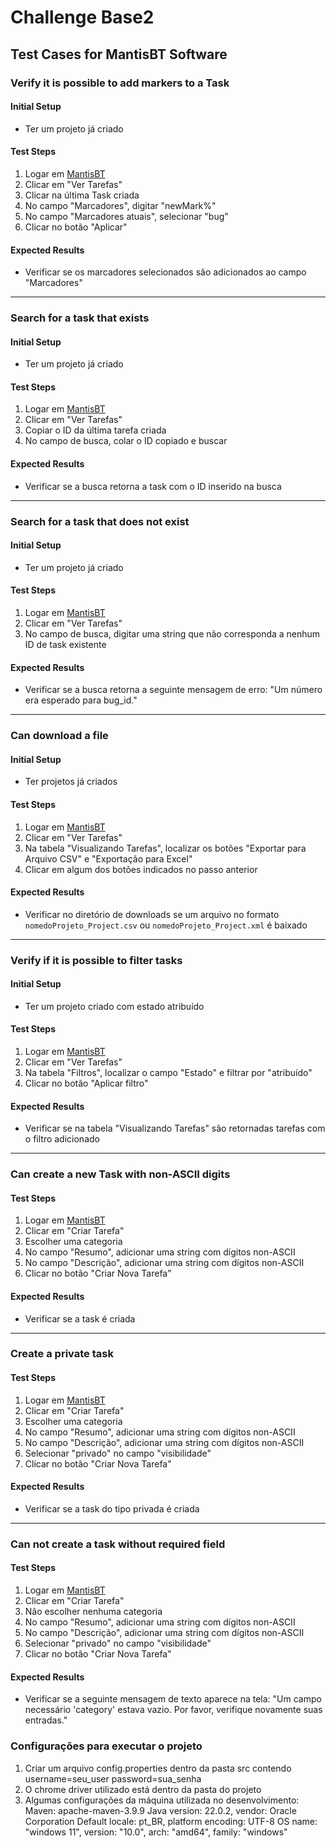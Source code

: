 # Challenge Base2

## Test Cases for MantisBT Software

### Verify it is possible to add markers to a Task

#### Initial Setup
- Ter um projeto já criado

#### Test Steps
1. Logar em [MantisBT](https://mantis-prova.base2.com.br)
2. Clicar em "Ver Tarefas"
3. Clicar na última Task criada
4. No campo "Marcadores", digitar "newMark%"
5. No campo "Marcadores atuais", selecionar "bug"
6. Clicar no botão "Aplicar"

#### Expected Results
- Verificar se os marcadores selecionados são adicionados ao campo "Marcadores"

---

### Search for a task that exists

#### Initial Setup
- Ter um projeto já criado

#### Test Steps
1. Logar em [MantisBT](https://mantis-prova.base2.com.br)
2. Clicar em "Ver Tarefas"
3. Copiar o ID da última tarefa criada
4. No campo de busca, colar o ID copiado e buscar

#### Expected Results
- Verificar se a busca retorna a task com o ID inserido na busca

---

### Search for a task that does not exist

#### Initial Setup
- Ter um projeto já criado

#### Test Steps
1. Logar em [MantisBT](https://mantis-prova.base2.com.br)
2. Clicar em "Ver Tarefas"
3. No campo de busca, digitar uma string que não corresponda a nenhum ID de task existente

#### Expected Results
- Verificar se a busca retorna a seguinte mensagem de erro: "Um número era esperado para bug_id."

---

### Can download a file

#### Initial Setup
- Ter projetos já criados

#### Test Steps
1. Logar em [MantisBT](https://mantis-prova.base2.com.br)
2. Clicar em "Ver Tarefas"
3. Na tabela "Visualizando Tarefas", localizar os botões "Exportar para Arquivo CSV" e "Exportação para Excel"
4. Clicar em algum dos botões indicados no passo anterior

#### Expected Results
- Verificar no diretório de downloads se um arquivo no formato `nomedoProjeto_Project.csv` ou `nomedoProjeto_Project.xml` é baixado

---

### Verify if it is possible to filter tasks

#### Initial Setup
- Ter um projeto criado com estado atribuído

#### Test Steps
1. Logar em [MantisBT](https://mantis-prova.base2.com.br)
2. Clicar em "Ver Tarefas"
3. Na tabela "Filtros", localizar o campo "Estado" e filtrar por "atribuído"
4. Clicar no botão "Aplicar filtro"

#### Expected Results
- Verificar se na tabela "Visualizando Tarefas" são retornadas tarefas com o filtro adicionado

---

### Can create a new Task with non-ASCII digits

#### Test Steps
1. Logar em [MantisBT](https://mantis-prova.base2.com.br)
2. Clicar em "Criar Tarefa"
3. Escolher uma categoria
4. No campo "Resumo", adicionar uma string com dígitos non-ASCII
5. No campo "Descrição", adicionar uma string com dígitos non-ASCII
6. Clicar no botão "Criar Nova Tarefa"

#### Expected Results
- Verificar se a task é criada

---

### Create a private task

#### Test Steps
1. Logar em [MantisBT](https://mantis-prova.base2.com.br)
2. Clicar em "Criar Tarefa"
3. Escolher uma categoria
4. No campo "Resumo", adicionar uma string com dígitos non-ASCII
5. No campo "Descrição", adicionar uma string com dígitos non-ASCII
6. Selecionar "privado" no campo "visibilidade"
7. Clicar no botão "Criar Nova Tarefa"

#### Expected Results
- Verificar se a task do tipo privada é criada

---

### Can not create a task without required field

#### Test Steps
1. Logar em [MantisBT](https://mantis-prova.base2.com.br)
2. Clicar em "Criar Tarefa"
3. Não escolher nenhuma categoria
4. No campo "Resumo", adicionar uma string com dígitos non-ASCII
5. No campo "Descrição", adicionar uma string com dígitos non-ASCII
6. Selecionar "privado" no campo "visibilidade"
7. Clicar no botão "Criar Nova Tarefa"

#### Expected Results
- Verificar se a seguinte mensagem de texto aparece na tela: "Um campo necessário 'category' estava vazio. Por favor, verifique novamente suas entradas."


### Configurações para executar o projeto
1. Criar um arquivo config.properties dentro da pasta src contendo
username=seu_user
password=sua_senha
2. O chrome driver utilizado está dentro da pasta do projeto
3. Algumas configurações da máquina utilizada no desenvolvimento:
Maven: apache-maven-3.9.9
Java version: 22.0.2, vendor: Oracle Corporation
Default locale: pt_BR, platform encoding: UTF-8
OS name: "windows 11", version: "10.0", arch: "amd64", family: "windows"

